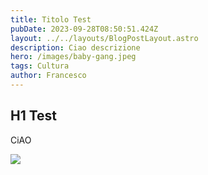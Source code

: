 ```yaml
---
title: Titolo Test
pubDate: 2023-09-28T08:50:51.424Z
layout: ../../layouts/BlogPostLayout.astro
description: Ciao descrizione
hero: /images/baby-gang.jpeg
tags: Cultura
author: Francesco
---
```

## H1 Test

CiAO

![](/images/blackness.jpg)